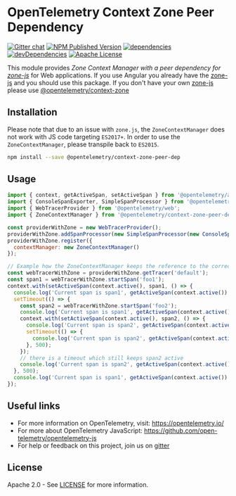 # OpenTelemetry Context Zone Peer Dependency

[![Gitter chat][gitter-image]][gitter-url]
[![NPM Published Version][npm-img]][npm-url]
[![dependencies][dependencies-image]][dependencies-url]
[![devDependencies][devDependencies-image]][devDependencies-url]
[![Apache License][license-image]][license-image]

This module provides *Zone Context Manager with a peer dependency for [zone-js]* for Web applications.
If you use Angular you already have the [zone-js] and you should use this package.
If you don't have your own [zone-js] please use [@opentelemetry/context-zone]

## Installation

Please note that due to an issue with `zone.js`, the `ZoneContextManager` does not work with JS code targeting `ES2017+`.
In order to use the `ZoneContextManager`, please transpile back to `ES2015`.

```bash
npm install --save @opentelemetry/context-zone-peer-dep
```

## Usage

```js
import { context, getActiveSpan, setActiveSpan } from '@opentelemetry/api';
import { ConsoleSpanExporter, SimpleSpanProcessor } from '@opentelemetry/tracing';
import { WebTracerProvider } from '@opentelemetry/web';
import { ZoneContextManager } from '@opentelemetry/context-zone-peer-dep';

const providerWithZone = new WebTracerProvider();
providerWithZone.addSpanProcessor(new SimpleSpanProcessor(new ConsoleSpanExporter()));
providerWithZone.register({
  contextManager: new ZoneContextManager()
});

// Example how the ZoneContextManager keeps the reference to the correct context during async operations
const webTracerWithZone = providerWithZone.getTracer('default');
const span1 = webTracerWithZone.startSpan('foo1');
context.with(setActiveSpan(context.active(), span1, () => {
  console.log('Current span is span1', getActiveSpan(context.active()) === span1);
  setTimeout(() => {
    const span2 = webTracerWithZone.startSpan('foo2');
    console.log('Current span is span1', getActiveSpan(context.active()) === span1);
    context.with(setActiveSpan(context.active(), span2, () => {
      console.log('Current span is span2', getActiveSpan(context.active()) === span2);
      setTimeout(() => {
        console.log('Current span is span2', getActiveSpan(context.active()) === span2);
      }, 500);
    });
    // there is a timeout which still keeps span2 active
    console.log('Current span is span2', getActiveSpan(context.active()) === span2);
  }, 500);
  console.log('Current span is span1', getActiveSpan(context.active()) === span1);
});

```

## Useful links

- For more information on OpenTelemetry, visit: <https://opentelemetry.io/>
- For more about OpenTelemetry JavaScript: <https://github.com/open-telemetry/opentelemetry-js>
- For help or feedback on this project, join us on [gitter][gitter-url]

## License

Apache 2.0 - See [LICENSE][license-url] for more information.

[gitter-image]: https://badges.gitter.im/open-telemetry/opentelemetry-js.svg
[gitter-url]: https://gitter.im/open-telemetry/opentelemetry-node?utm_source=badge&utm_medium=badge&utm_campaign=pr-badge&utm_content=badge
[license-url]: https://github.com/open-telemetry/opentelemetry-js/blob/master/LICENSE
[license-image]: https://img.shields.io/badge/license-Apache_2.0-green.svg?style=flat
[dependencies-image]: https://david-dm.org/open-telemetry/opentelemetry-js/status.svg?path=packages/opentelemetry-context-zone-peer-dep
[dependencies-url]: https://david-dm.org/open-telemetry/opentelemetry-js?path=packages%2Fopentelemetry-context-zone-peer-dep
[devDependencies-image]: https://david-dm.org/open-telemetry/opentelemetry-js/dev-status.svg?path=packages/opentelemetry-context-zone-peer-dep
[devDependencies-url]: https://david-dm.org/open-telemetry/opentelemetry-js?path=packages%2Fopentelemetry-web&type=dev
[npm-url]: https://www.npmjs.com/package/@opentelemetry/context-zone-peer-dep
[npm-img]: https://badge.fury.io/js/%40opentelemetry%2Fcontext-zone-peer-dep.svg
[zone-js]: https://www.npmjs.com/package/zone.js
[@opentelemetry/context-zone]: https://www.npmjs.com/package/@opentelemetry/context-zone
